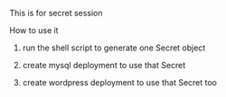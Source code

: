 This is for secret session


How to use it

1. run the shell script to generate one Secret object

2. create mysql deployment to use that Secret

3. create wordpress deployment to use that Secret too
